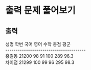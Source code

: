 # 출력 문제 풀어보기


## 출력

성명   학번    국어   영어  수학  총점  평군<br>
---------------------------------------<br>
홍길동 21200    98   91  100  289  96.3<br>
차이점  21299 100    99 96   295  98.3<br>
